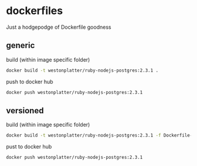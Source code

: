 # dockerfiles
Just a hodgepodge of Dockerfile goodness

## generic

build (within image specific folder)
```sh
docker build -t westonplatter/ruby-nodejs-postgres:2.3.1 .
```

push to docker hub
```sh
docker push westonplatter/ruby-nodejs-postgres:2.3.1
```


## versioned

build (within image specific folder)
```sh
docker build -t westonplatter/ruby-nodejs-postgres:2.3.1 -f Dockerfile-ruby-2.3.1
```

pust to docker hub
```sh
docker push westonplatter/ruby-nodejs-postgres:2.3.1
```
